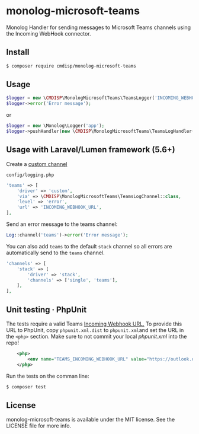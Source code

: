 # monolog-microsoft-teams

Monolog Handler for sending messages to Microsoft Teams channels using the Incoming WebHook connector.

## Install

```bash
$ composer require cmdisp/monolog-microsoft-teams
```

## Usage

```php
$logger = new \CMDISP\MonologMicrosoftTeams\TeamsLogger('INCOMING_WEBHOOK_URL', \Monolog\Logger::ERROR);
$logger->error('Error message');
```

or

```php
$logger = new \Monolog\Logger('app');
$logger->pushHandler(new \CMDISP\MonologMicrosoftTeams\TeamsLogHandler('INCOMING_WEBHOOK_URL', \Monolog\Logger::ERROR));
```

## Usage with Laravel/Lumen framework (5.6+)

Create a [custom channel](https://laravel.com/docs/master/logging#creating-custom-channels) 

`config/logging.php`

```php
'teams' => [
    'driver' => 'custom',
    'via' => \CMDISP\MonologMicrosoftTeams\TeamsLogChannel::class,
    'level' => 'error',
    'url' => 'INCOMING_WEBHOOK_URL',
],
```

Send an error message to the teams channel:

```php
Log::channel('teams')->error('Error message');
```

You can also add `teams` to the default `stack` channel so all errors are automatically send to the `teams` channel.

```php
'channels' => [
    'stack' => [
        'driver' => 'stack',
        'channels' => ['single', 'teams'],
    ],
],
```



## Unit testing · PhpUnit

The tests require a valid Teams [Incoming Webhook URL.](https://docs.microsoft.com/en-us/microsoftteams/platform/concepts/connectors/connectors-using) To provide this URL to PhpUnit, copy `phpunit.xml.dist` to `phpunit.xml`and set the URL in the `<php>` section. Make sure to not commit your local *phpunit.xml* into the repo!

```xml
	<php>
		<env name="TEAMS_INCOMING_WEBHOOK_URL" value="https://outlook.office.com/webhook/many-many-letters" />
	</php>
```

Run the tests on the comman line:

```bash
$ composer test
```



## License

monolog-microsoft-teams is available under the MIT license. See the LICENSE file for more info.